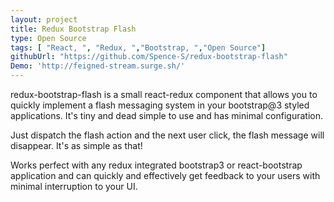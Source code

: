 ```yaml
---
layout: project
title: Redux Bootstrap Flash
type: Open Source
tags: [ "React, ", "Redux, ","Bootstrap, ","Open Source"]
githubUrl: "https://github.com/Spence-S/redux-bootstrap-flash"
Demo: 'http://feigned-stream.surge.sh/'
---
```


redux-bootstrap-flash is a small react-redux component that allows you to quickly implement a flash messaging system in your bootstrap@3 styled applications. It's tiny and dead simple to use and has minimal configuration.

Just dispatch the flash action and the next user click, the flash message will disappear. It's as simple as that!

Works perfect with any redux integrated bootstrap3 or react-bootstrap application and can quickly and effectively get feedback to your users with minimal interruption to your UI.
